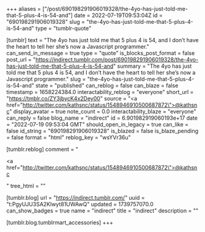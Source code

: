 +++
aliases = ["/post/690198291906019328/the-4yo-has-just-told-me-that-5-plus-4-is-54-and"]
date = 2022-07-19T09:53:04Z
id = "690198291906019328"
slug = "the-4yo-has-just-told-me-that-5-plus-4-is-54-and"
type = "tumblr-quote"

[tumblr]
text = "The 4yo has just told me that 5 plus 4 is 54, and I don’t have the heart to tell her she’s now a Javascript programmer."
can_send_in_message = true
type = "quote"
is_blocks_post_format = false
post_url = "https://indirect.tumblr.com/post/690198291906019328/the-4yo-has-just-told-me-that-5-plus-4-is-54-and"
summary = "The 4yo has just told me that 5 plus 4 is 54, and I don’t have the heart to tell her she’s now a Javascript programmer."
slug = "the-4yo-has-just-told-me-that-5-plus-4-is-54-and"
state = "published"
can_reblog = false
can_blaze = false
timestamp = 1658224384.0
interactability_reblog = "everyone"
short_url = "https://tmblr.co/ZY3jbycK4x2Dey00"
source = "<a href=\"http://twitter.com/kathsnc/status/1548946910500687872\">@kathsnc</a>"
display_avatar = true
note_count = 0.0
interactability_blaze = "everyone"
can_reply = false
blog_name = "indirect"
id = 6.901982919060193e+17
date = "2022-07-19 09:53:04 GMT"
should_open_in_legacy = true
can_like = false
id_string = "690198291906019328"
is_blazed = false
is_blaze_pending = false
format = "html"
reblog_key = "wsYVr36u"

[tumblr.reblog]
comment = "<p><a href=\"http://twitter.com/kathsnc/status/1548946910500687872\">@kathsnc</a></p>"
tree_html = ""

[tumblr.blog]
url = "https://indirect.tumblr.com/"
uuid = "t:PgyUJU3SA2Klwyt81UWAwQ"
updated = 1739757070.0
can_show_badges = true
name = "indirect"
title = "indirect"
description = ""

[tumblr.blog.tumblrmart_accessories]
+++
